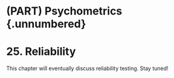 # (PART) Psychometrics {.unnumbered}

# 25. Reliability

This chapter will eventually discuss reliability testing. Stay tuned!

